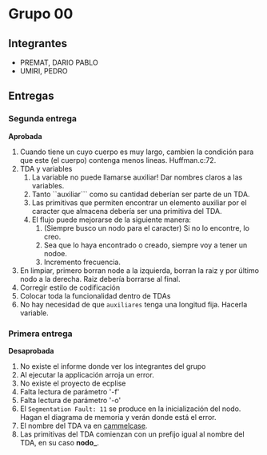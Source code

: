# Grupo 00

## Integrantes

* PREMAT, DARIO PABLO
* UMIRI, PEDRO

## Entregas

### Segunda entrega

**Aprobada**

1. Cuando tiene un cuyo cuerpo es muy largo, cambien la condición para que este (el cuerpo) contenga menos lineas.  Huffman.c:72.
2. TDA y variables
    1. La variable no puede llamarse auxiliar! Dar nombres claros a las variables.
    2. Tanto ``auxiliar``` como su cantidad deberían ser parte de un TDA.
    3. Las primitivas que permiten encontrar un elemento auxiliar por el caracter que almacena debería ser una primitiva del TDA.
    4. El flujo puede mejorarse de la siguiente manera:
        1. (Siempre busco un nodo para el caracter) Si no lo encontre, lo creo.
        2. Sea que lo haya encontrado o creado, siempre voy a tener un nodoe.
        3. Incremento frecuencia.
3. En limpiar, primero borran node a la izquierda, borran la raiz y por último nodo a la derecha. Raiz debería borrarse al final.
4. Corregir estilo de codificación
5. Colocar toda la funcionalidad dentro de TDAs
6. No hay necesidad de que ```auxiliares``` tenga una longitud fija. Hacerla variable.

### Primera entrega

**Desaprobada**

1. No existe el informe donde ver los integrantes del grupo
2. Al ejecutar la applicación arroja un error.
3. No existe el proyecto de ecplise
4. Falta lectura de parámetro '-f'
5. Falta lectura de parámetro '-o'
6. El ```Segmentation Fault: 11``` se produce en la inicialización del nodo.  Hagan el diagrama de memoria y verán donde está el error.
7. El nombre del TDA va en [cammelcase](https://en.wikipedia.org/wiki/Camel_case).
8. Las primitivas del TDA comienzan con un prefijo igual al nombre del TDA, en su caso **nodo_**.
